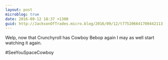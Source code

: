 ```yaml
---
layout: post
microblog: true
date: 2016-09-12 18:37 +1300
guid: http://JacksonOfTrades.micro.blog/2016/09/12/t775206641700442113.html
---
```

Welp, now that Crunchyroll has Cowboy Bebop again I may as well start watching it again.

#SeeYouSpaceCowboy
